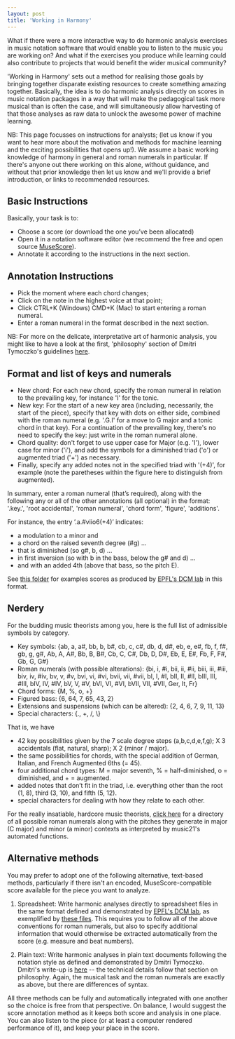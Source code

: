 ```yaml
---
layout: post
title: 'Working in Harmony'
---
```


What if there were a more interactive way to do harmonic analysis exercises in music notation software that would enable you to listen to the music you are working on?
And what if the exercises you produce while learning could also contribute to projects that would benefit the wider musical community?

'Working in Harmony' sets out a method for realising those goals by bringing together disparate existing resources to create something amazing together. Basically, the idea is to do harmonic analysis directly on scores in music notation packages in a way that will make the pedagogical task more musical than is often the case, and will simultaneously allow harvesting of that those analyses as raw data to unlock the awesome power of machine learning.

NB: This page focusses on instructions for analysts; (let us know if you want to hear more about the motivation and methods for machine learning and the exciting possibilities that opens up!). We assume a basic working knowledge of harmony in general and roman numerals in particular. If there's anyone out there working on this alone, without guidance, and without that prior knowledge then let us know and we'll provide a brief introduction, or links to recommended resources.

## Basic Instructions

Basically, your task is to:
- Choose a score (or download the one you’ve been allocated)
- Open it in a notation software editor (we recommend the free and open source [MuseScore](https://musescore.org/en/download/musescore.dmg)).
- Annotate it according to the instructions in the next section.

## Annotation Instructions

- Pick the moment where each chord changes;
- Click on the note in the highest voice at that point;
- Click CTRL+K (Windows) CMD+K (Mac) to start entering a roman numeral.
- Enter a roman numeral in the format described in the next section.

NB: For more on the delicate, interpretative art of harmonic analysis, you might like to have a look at the first, 'philosophy' section of Dmitri Tymoczko's guidelines [here](http://dmitri.tymoczko.com/RNguidelines.pdf).

## Format and list of keys and numerals

- New chord: For each new chord, specify the roman numeral in relation to the prevailing key, for instance 'I' for the tonic.
- New key: For the start of a new key area (including, necessarily, the start of the piece), specify that key with dots on either side, combined with the roman numeral (e.g. '.G.I' for a move to G major and a tonic chord in that key). For a continuation of the prevailing key, there's no need to specify the key: just write in the roman numeral alone.
- Chord quality: don't forget to use upper case for Major (e.g. 'I'), lower case for minor ('i'), and add the symbols for a diminished triad ('o') or augmented triad ('+') as necessary.
- Finally, specify any added notes not in the specified triad with '(+4)', for example (note the paretheses within the figure here to distinguish from augmented).

In summary, enter a roman numeral (that’s required), along with the following any or all of the other annotations (all optional) in the format: '.key.', 'root accidental', 'roman numeral', 'chord form', 'figure', 'additions'.

For instance, the entry ’.a.#viio6(+4)’ indicates:
- a modulation to a minor and
- a chord on the raised seventh degree (#g) …
- that is diminished (so g#, b, d) …
- in first inversion (so with b in the bass, below the g# and d) …
- and with an added 4th (above that bass, so the pitch E).

See [this folder](https://github.com/DCMLab/ABC/blob/master/data/mscx/) for examples scores as produced by [EPFL's DCM lab](https://github.com/DCMLab) in this format.

## Nerdery

For the budding music theorists among you, here is the full list of admissible symbols by category.

* Key symbols: {ab, a, a#, bb, b, b#, cb, c, c#, db, d, d#, eb, e, e#, fb, f, f#, gb, g, g#, Ab, A, A#, Bb, B, B#, Cb, C, C#, Db, D, D#, Eb, E, E#, Fb, F, F#, Gb, G, G#}
* Roman numerals (with possible alterations): {bi, i, #i, bii, ii, #ii, biii, iii, #iii, biv, iv, #iv, bv, v, #v, bvi, vi, #vi, bvii, vii, #vii, bI, I, #I, bII, II, #II, bIII, III, #III, bIV, IV, #IV, bV, V, #V, bVI, VI, #VI, bVII, VII, #VII, Ger, It, Fr}
* Chord forms: {M, %, o, +}
* Figured bass: {6, 64, 7, 65, 43, 2}
* Extensions and suspensions (which can be altered): {2, 4, 6, 7, 9, 11, 13}
* Special characters: {., +, /, \\}

That is, we have
- 42 key possibilities given by the 7 scale degree steps (a,b,c,d,e,f,g); X 3 accidentals (flat, natural, sharp); X 2 (minor / major).
- the same possibilities for chords, with the special addition of German, Italian, and French Augmented 6ths (= 45).
- four additional chord types: M = major seventh, % = half-diminished, o = diminished, and + = augmented.
- added notes that don’t fit in the triad, i.e. everything other than the root (1, 8), third (3, 10), and fifth (5, 12).
- special characters for dealing with how they relate to each other.

For the really insatiable, hardcore music theorists, [click here](https://github.com/MarkGotham/When-in-Rome/tree/master/Lists) for a directory of all possible roman numerals along with the pitches they generate in major (C major) and minor (a minor) contexts as interpreted by music21's automated functions.

## Alternative methods

You may prefer to adopt one of the following alternative, text-based methods, particularly if there isn't an encoded, MuseScore-compatible score available for the piece you want to analyze.

1. Spreadsheet:
Write harmonic analyses directly to spreadsheet files in the same format defined and demonstrated by [EPFL's DCM lab](https://github.com/DCMLab), as exemplified by  [these files](https://github.com/DCMLab/ABC/blob/master/data/tsv/).
This requires you to follow all of the above conventions for roman numerals, but also to specify additional information that would otherwise be extracted automatically from the score (e.g. measure and beat numbers).

2. Plain text:
Write harmonic analyses in plain text documents following the notation style as defined and demonstrated by Dmitri Tymoczko. Dmitri's write-up is [here](http://dmitri.tymoczko.com/RNguidelines.pdf) -- the technical details follow that section on philosophy.
Again, the musical task and the roman numerals are exactly as above, but there are differences of syntax.

All three methods can be fully and automatically integrated with one another so the choice is free from that perspective. On balance, I would suggest the score annotation method as it keeps both score and analysis in one place. You can also listen to the piece (or at least a computer rendered performance of it), and keep your place in the score.

<!-- ## Submitting your work

If you're working in a formal class then follow your instructors' instructions for submission.
For lone wolves, please submit your files (whether annotated score, spreadsheets, or .rntxt files) via this dropbox: -->
